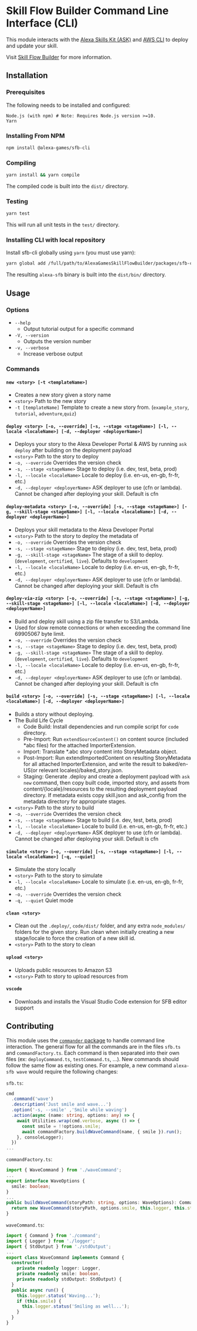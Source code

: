 # Skill Flow Builder Command Line Interface (CLI)

This module interacts with the
[Alexa Skills Kit (ASK)](https://developer.amazon.com/en-US/alexa/alexa-skills-kit)
and [AWS CLI](https://github.com/aws/aws-cli) to deploy and update your skill.

Visit [Skill Flow Builder](https://alexa.design/sfb-editor-landing-page) for
more information.

## Installation

### Prerequisites

The following needs to be installed and configured:

```preformatted
Node.js (with npm) # Note: Requires Node.js version >=10.
Yarn
```

### Installing From NPM

```sh
npm install @alexa-games/sfb-cli
```

### Compiling

```sh
yarn install && yarn compile
```

The compiled code is built into the `dist/` directory.

### Testing

```sh
yarn test
```

This will run all unit tests in the `test/` directory.

### Installing CLI with local repository

Install sfb-cli globally using `yarn`
(you must use yarn):

```sh
yarn global add /full/path/to/AlexaGamesSkillFlowBuilder/packages/sfb-cli
```

The resulting `alexa-sfb` binary is built into the `dist/bin/` directory.

## Usage

### Options

- `--help`
  - Output tutorial output for a specific command
- `-V, --version`
  - Outputs the version number
- `-v, --verbose`
  - Increase verbose output

### Commands

#### `new <story> [-t <templateName>]`

- Creates a new story given a story name
- `<story>` Path to the new story
- `-t [templateName]` Template to create a new story from. (`example_story`, `tutorial`, `adventure`,`quiz`)

#### `deploy <story> [-o, --override] [-s, --stage <stageName>] [-l, --locale <localeName>] [-d, --deployer <deployerName>]`

- Deploys your story to the Alexa Developer Portal & AWS by running `ask deploy` after building on the deployment payload
- `<story>` Path to the story to deploy
- `-o, --override` Overrides the version check
- `-s, --stage <stageName>` Stage to deploy (i.e. dev, test, beta, prod)
- `-l, --locale <localeName>` Locale to deploy (i.e. en-us, en-gb, fr-fr, etc.)
- `-d, --deployer <deployerName>` ASK deployer to use (cfn or lambda).
Cannot be changed after deploying your skill. Default is cfn

#### `deploy-metadata <story> [-o, --override] [-s, --stage <stageName>] [-g, --skill-stage <stageName>] [-l, --locale <localeName>] [-d, --deployer <deployerName>]`

- Deploys your skill metadata to the Alexa Developer Portal
- `<story>` Path to the story to deploy the metadata of
- `-o, --override` Overrides the version check
- `-s, --stage <stageName>` Stage to deploy (i.e. dev, test, beta, prod)
- `-g, --skill-stage <stageName>` The stage of a skill to deploy. (`development`, `certified`,` live`). Defaults to `development`
- `-l, --locale <localeName>` Locale to deploy (i.e. en-us, en-gb, fr-fr, etc.)
- `-d, --deployer <deployerName>` ASK deployer to use (cfn or lambda).
Cannot be changed after deploying your skill. Default is cfn

#### `deploy-via-zip <story> [-o, --override] [-s, --stage <stageName>] [-g, --skill-stage <stageName>] [-l, --locale <localeName>] [-d, --deployer <deployerName>]`

- Build and deploy skill using a zip file transfer to S3/Lambda.
- Used for slow remote connections or when exceeding the command line 69905067 byte limit.
- `-o, --override` Overrides the version check
- `-s, --stage <stageName>` Stage to deploy (i.e. dev, test, beta, prod)
- `-g, --skill-stage <stageName>` The stage of a skill to deploy. (`development`, `certified`,` live`). Defaults to `development`
- `-l, --locale <localeName>` Locale to deploy (i.e. en-us, en-gb, fr-fr, etc.)
- `-d, --deployer <deployerName>` ASK deployer to use (cfn or lambda).
Cannot be changed after deploying your skill. Default is cfn

#### `build <story> [-o, --override] [-s, --stage <stageName>] [-l, --locale <localeName>] [-d, --deployer <deployerName>]`

- Builds a story without deploying.
- The Build Life Cycle
  - Code Build: Install dependencies and run compile script for `code` directory.
  - Pre-Import: Run `extendSourceContent()` on content source (included *abc files) for the attached ImporterExtension.
  - Import: Translate *.abc story content into StoryMetadata object.
  - Post-Import: Run extendImportedContent on resulting StoryMetadata for all attached ImporterExtension, and write the result to baked/en-US(or relevant locales)/baked_story.json.
  - Staging: Generate .deploy and create a deployment payload with `ask new` command, then copy built code, imported story, and assets from content/{locale}/resources to the resulting deployment payload directory. If metadata exists copy skill.json and ask_config from the metadata directory for appropriate stages.
- `<story>` Path to the story to build
- `-o, --override` Overrides the version check
- `-s, --stage <stageName>` Stage to build (i.e. dev, test, beta, prod)
- `-l, --locale <localeName>` Locale to build (i.e. en-us, en-gb, fr-fr, etc.)
- `-d, --deployer <deployerName>` ASK deployer to use (cfn or lambda).
Cannot be changed after deploying your skill. Default is cfn

#### `simulate <story> [-o, --override] [-s, --stage <stageName>] [-l, --locale <localeName>] [-q, --quiet]`

- Simulate the story locally
- `<story>` Path to the story to simulate
- `-l, --locale <localeName>` Locale to simulate (i.e. en-us, en-gb, fr-fr, etc.)
- `-o, --override` Overrides the version check
- `-q, --quiet` Quiet mode

#### `clean <story>`

- Clean out the `.deploy/`, `code/dist/` folder, and any extra `node_modules/` folders for the given story. Run clean when initially creating a new stage/locale to force the creation of a new skill id.
- `<story>` Path to the story to clean

#### `upload <story>`

- Uploads public resources to Amazon S3
- `<story>` Path to story to upload resources from

#### `vscode`

- Downloads and installs the Visual Studio Code extension for SFB editor support

## Contributing

This module uses the [`commander` package](https://www.npmjs.com/package/commander)
to handle command line interaction. The general flow for all the commands are
in the files `sfb.ts` and `commandFactory.ts`. Each command is then separated
into their own files (ex: `deployCommand.ts`, `testCommand.ts`, ...). New
commands should follow the same flow as existing ones. For example, a new
command `alexa-sfb wave` would require the following changes:

`sfb.ts`:

```typescript
cmd
  .command('wave')
  .description('Just smile and wave...')
  .option('-s, --smile' ,'Smile while waving')
  .action(async (name: string, options: any) => {
    await Utilities.wrap(cmd.verbose, async () => {
      const smile = !!options.smile;
      await commandFactory.buildWaveCommand(name, { smile }).run();
    }, consoleLogger);
  })
...
```

`commandFactory.ts`:

```typescript
import { WaveCommand } from './waveCommand';
...
export interface WaveOptions {
  smile: boolean;
}
...
public buildWaveCommand(storyPath: string, options: WaveOptions): Command {
  return new WaveCommand(storyPath, options.smile, this.logger, this.stdOutput);
}
```

`waveCommand.ts`:

```typescript
import { Command } from './command';
import { Logger } from './logger';
import { StdOutput } from './stdOutput';
...
export class WaveCommand implements Command {
  constructor(
    private readonly logger: Logger,
    private readonly smile: boolean,
    private readonly stdOutput: StdOutput) {
  }
  public async run() {
    this.logger.status('Waving...');
    if (this.smile) {
      this.logger.status('Smiling as well...');
    }
  }
}
```
